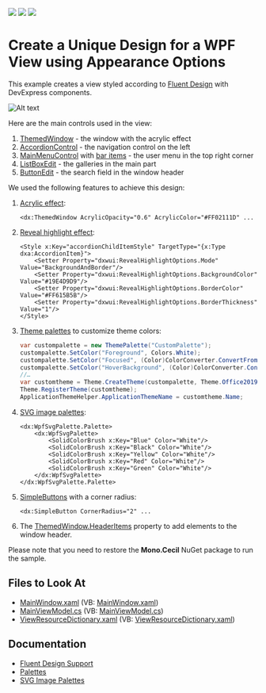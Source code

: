 <!-- default badges list -->
![](https://img.shields.io/endpoint?url=https://codecentral.devexpress.com/api/v1/VersionRange/352598134/20.2.6%2B)
[![](https://img.shields.io/badge/Open_in_DevExpress_Support_Center-FF7200?style=flat-square&logo=DevExpress&logoColor=white)](https://supportcenter.devexpress.com/ticket/details/T985945)
[![](https://img.shields.io/badge/📖_How_to_use_DevExpress_Examples-e9f6fc?style=flat-square)](https://docs.devexpress.com/GeneralInformation/403183)
<!-- default badges end -->
# Create a Unique Design for a WPF View using Appearance Options

This example creates a view styled according to [Fluent Design](https://docs.microsoft.com/en-us/windows/apps/fluent-design-system) with DevExpress components.

![Alt text](Images/preview.png)

Here are the main controls used in the view:
1. [ThemedWindow](https://docs.devexpress.com/WPF/DevExpress.Xpf.Core.ThemedWindow) - the window with the acrylic effect 
2. [AccordionControl](https://docs.devexpress.com/WPF/118347/controls-and-libraries/navigation-controls/accordion-control) - the navigation control on the left
3. [MainMenuControl](https://docs.devexpress.com/WPF/DevExpress.Xpf.Bars.MainMenuControl) with [bar items](https://docs.devexpress.com/WPF/6553/controls-and-libraries/ribbon-bars-and-menu/bars/populating-bars/items-and-links) - the user menu in the top right corner
4. [ListBoxEdit](https://docs.devexpress.com/WPF/DevExpress.Xpf.Editors.ListBoxEdit) - the galleries in the main part
5. [ButtonEdit](https://docs.devexpress.com/WPF/DevExpress.Xpf.Editors.ButtonEdit) - the search field in the window header


We used the following features to achieve this design:

1. [Acrylic effect](https://docs.devexpress.com/WPF/401394/common-concepts/fluent-design-support#acrylic-window-background):

   ```xaml
   <dx:ThemedWindow AcrylicOpacity="0.6" AcrylicColor="#FF02111D" ... 
   ```

2. [Reveal highlight effect](https://docs.devexpress.com/WPF/401394/common-concepts/fluent-design-support#reveal-highlight):

   ```xaml
   <Style x:Key="accordionChildItemStyle" TargetType="{x:Type dxa:AccordionItem}">
       <Setter Property="dxwui:RevealHighlightOptions.Mode" Value="BackgroundAndBorder"/>
       <Setter Property="dxwui:RevealHighlightOptions.BackgroundColor" Value="#19E4D9D9"/>
       <Setter Property="dxwui:RevealHighlightOptions.BorderColor" Value="#FF615B5B"/>
       <Setter Property="dxwui:RevealHighlightOptions.BorderThickness" Value="1"/>
   </Style>
   ```

3. [Theme palettes](https://docs.devexpress.com/WPF/400728/common-concepts/themes/palettes) to customize theme colors:

   ```csharp
   var custompalette = new ThemePalette("CustomPalette");
   custompalette.SetColor("Foreground", Colors.White);
   custompalette.SetColor("Focused", (Color)ColorConverter.ConvertFromString("#A04B647A"));
   custompalette.SetColor("HoverBackground", (Color)ColorConverter.ConvertFromString("#1FFFFFFF"));
   //… 
   var customtheme = Theme.CreateTheme(custompalette, Theme.Office2019Black);
   Theme.RegisterTheme(customtheme);
   ApplicationThemeHelper.ApplicationThemeName = customtheme.Name;
   ```

4. [SVG image palettes](https://docs.devexpress.com/WPF/120131/common-concepts/images/svg-images#svg-image-palettes):

   ```xaml
   <dx:WpfSvgPalette.Palette>
       <dx:WpfSvgPalette>
           <SolidColorBrush x:Key="Blue" Color="White"/>
           <SolidColorBrush x:Key="Black" Color="White"/>
           <SolidColorBrush x:Key="Yellow" Color="White"/>
           <SolidColorBrush x:Key="Red" Color="White"/>
           <SolidColorBrush x:Key="Green" Color="White"/>
       </dx:WpfSvgPalette>
   </dx:WpfSvgPalette.Palette>
   ```

5. [SimpleButtons](https://docs.devexpress.com/WPF/DevExpress.Xpf.Core.SimpleButton) with a corner radius:

   ```xaml
   <dx:SimpleButton CornerRadius="2" ...
   ```

6. The [ThemedWindow.HeaderItems](https://docs.devexpress.com/WPF/DevExpress.Xpf.Core.ThemedWindow.HeaderItems) property to add elements to the window header.

Please note that you need to restore the **Mono.Cecil** NuGet package to run the sample. 

## Files to Look At

* [MainWindow.xaml](/CS/FluentDesignTemplate/MainWindow.xaml) (VB: [MainWindow.xaml](/VB/FluentDesignTemplate/MainWindow.xaml))
* [MainViewModel.cs](/CS/FluentDesignTemplate/MainViewModel.cs) (VB: [MainViewModel.cs](/VB/FluentDesignTemplate/MainViewModel.vb))
* [ViewResourceDictionary.xaml](/CS/FluentDesignTemplate/ViewResourceDictionary.xaml) (VB: [ViewResourceDictionary.xaml](/VB/FluentDesignTemplate/ViewResourceDictionary.xaml))

## Documentation

* [Fluent Design Support](https://docs.devexpress.com/WPF/401394/common-concepts/fluent-design-support)
* [Palettes](https://docs.devexpress.com/WPF/400728/common-concepts/themes/palettes)
* [SVG Image Palettes](https://docs.devexpress.com/WPF/120131/common-concepts/images/svg-images#svg-image-palettes)
